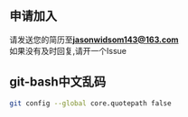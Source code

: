 ## 申请加入

请发送您的简历至**jasonwidsom143@163.com**  
如果没有及时回复,请开一个Issue

## git-bash中文乱码

```bash
git config --global core.quotepath false
```